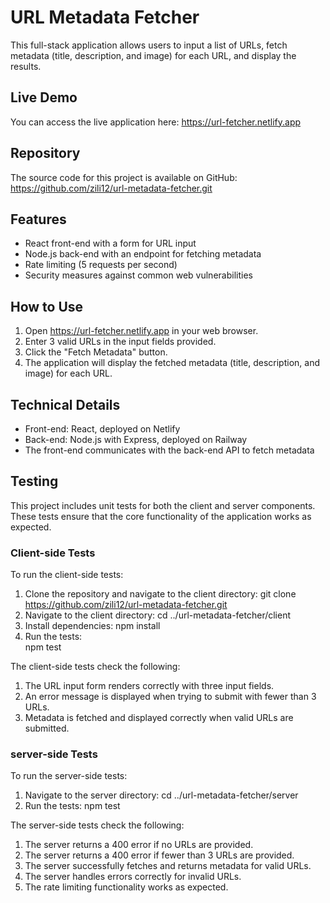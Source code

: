 # URL Metadata Fetcher

This full-stack application allows users to input a list of URLs, fetch metadata (title, description, and image) for each URL, and display the results.

## Live Demo

You can access the live application here: https://url-fetcher.netlify.app

## Repository

The source code for this project is available on GitHub: https://github.com/zili12/url-metadata-fetcher.git

## Features

- React front-end with a form for URL input
- Node.js back-end with an endpoint for fetching metadata
- Rate limiting (5 requests per second)
- Security measures against common web vulnerabilities

## How to Use

1. Open https://url-fetcher.netlify.app in your web browser.
2. Enter 3 valid URLs in the input fields provided.
3. Click the "Fetch Metadata" button.
4. The application will display the fetched metadata (title, description, and image) for each URL.

## Technical Details

- Front-end: React, deployed on Netlify
- Back-end: Node.js with Express, deployed on Railway
- The front-end communicates with the back-end API to fetch metadata

## Testing

This project includes unit tests for both the client and server components. 
These tests ensure that the core functionality of the application works as expected.

### Client-side Tests

To run the client-side tests:

1. Clone the repository and navigate to the client directory:
    git clone https://github.com/zili12/url-metadata-fetcher.git
2. Navigate to the client directory:
    cd ../url-metadata-fetcher/client
3. Install dependencies:
    npm install
4. Run the tests:   
    npm test

The client-side tests check the following:

1. The URL input form renders correctly with three input fields.
2. An error message is displayed when trying to submit with fewer than 3 URLs.
3. Metadata is fetched and displayed correctly when valid URLs are submitted.

### server-side Tests

To run the server-side tests:

1. Navigate to the server directory:
    cd ../url-metadata-fetcher/server
2. Run the tests:
    npm test

The server-side tests check the following:

1. The server returns a 400 error if no URLs are provided.
2. The server returns a 400 error if fewer than 3 URLs are provided.
3. The server successfully fetches and returns metadata for valid URLs.
4. The server handles errors correctly for invalid URLs.
5. The rate limiting functionality works as expected.

